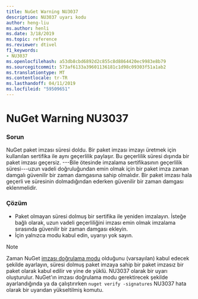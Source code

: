 ```yaml
---
title: NuGet Warning NU3037
description: NU3037 uyarı kodu
author: heng-liu
ms.author: henli
ms.date: 3/18/2019
ms.topic: reference
ms.reviewer: dtivel
f1_keywords:
- NU3037
ms.openlocfilehash: a53db8cbd6892d2c855c8d8864420ec9983e8b79
ms.sourcegitcommit: 573af6133a39601136181c1d98c09303f51a1ab2
ms.translationtype: MT
ms.contentlocale: tr-TR
ms.lasthandoff: 04/11/2019
ms.locfileid: "59509651"
---
```

# <a name="nuget-warning-nu3037"></a>NuGet Warning NU3037

### <a name="issue"></a>Sorun

NuGet paket imzası süresi doldu.
Bir paket imzası imzayı üretmek için kullanılan sertifika ile aynı geçerlilik paylaşır. Bu geçerlilik süresi dışında bir paket imzası geçersiz.
---Bile ötesinde imzalama sertifikasının geçerlilik süresi---uzun vadeli doğruluğundan emin olmak için bir paket imza zaman damgalı güvenilir bir zaman damgasına sahip olmalıdır. Bir paket imzası hala geçerli ve süresinin dolmadığından ederken güvenilir bir zaman damgası eklenmelidir.


### <a name="solution"></a>Çözüm

* Paket olmayan süresi dolmuş bir sertifika ile yeniden imzalayın. İsteğe bağlı olarak, uzun vadeli geçerliliğini imzası emin olmak imzalama sırasında güvenilir bir zaman damgası ekleyin.
* İçin yalnızca modu kabul edin, uyarıyı yok sayın.

> [!Note]
> Zaman NuGet [imzası doğrulama modu](https://docs.microsoft.com/en-us/nuget/consume-packages/installing-signed-packages#configure-package-signature-requirements) olduğunu (varsayılan) kabul edecek şekilde ayarlayın, süresi dolmuş paket imzaya sahip bir paket imzasız bir paket olarak kabul edilir ve yine de yüklü. NU3037 olarak bir uyarı oluşturulur. NuGet'ın imzası doğrulama modu gerektirecek şekilde ayarlandığında ya da çalıştırırken `nuget verify -signatures` NU3037 hata olarak bir uyarıdan yükseltilmiş komutu. 